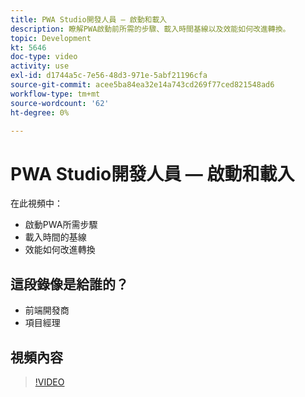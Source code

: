 ```yaml
---
title: PWA Studio開發人員 — 啟動和載入
description: 瞭解PWA啟動前所需的步驟​、載入時間基線​以及效能如何改進轉換。
topic: Development
kt: 5646
doc-type: video
activity: use
exl-id: d1744a5c-7e56-48d3-971e-5abf21196cfa
source-git-commit: acee5ba84ea32e14a743cd269f77ced821548ad6
workflow-type: tm+mt
source-wordcount: '62'
ht-degree: 0%

---
```


# PWA Studio開發人員 — 啟動和載入

在此視頻中：

- 啟動PWA所需步驟
- 載入時間的基&#x200B;線
- 效能如何改進轉換

## 這段錄像是給誰的？

- 前端開發商
- 項目經理

## 視頻內容

>[!VIDEO](https://video.tv.adobe.com/v/35717?quality=12&learn=on)
